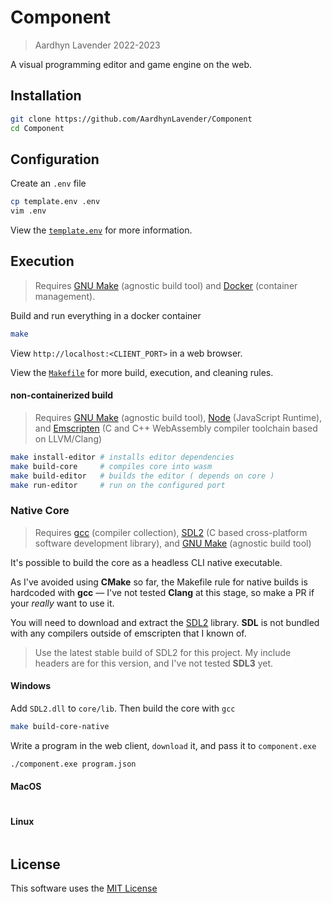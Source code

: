 # Component

> Aardhyn Lavender 2022-2023

A visual programming editor and game engine on the web.

## Installation

```bash
git clone https://github.com/AardhynLavender/Component
cd Component
```

## Configuration

Create an `.env` file

```bash
cp template.env .env
vim .env
```

View the [`template.env`](./template.env) for more information.

## Execution

> Requires [GNU Make](https://www.gnu.org/software/make/) (agnostic build tool) and [Docker](https://docs.docker.com/?_gl=1*1dpf1tn*_ga*ODY2NDcwMzM5LjE2NjgwMjM2NDE.*_ga_XJWPQMJYHQ*MTY4OTg1MTQwMC40Mi4xLjE2ODk4NTE0MDAuNjAuMC4w) (container management).

Build and run everything in a docker container

```bash
make
```

View `http://localhost:<CLIENT_PORT>` in a web browser.

View the [`Makefile`](./Makefile) for more build, execution, and cleaning rules.

#### non-containerized build

> Requires [GNU Make](https://www.gnu.org/software/make/) (agnostic build tool), [Node](https://nodejs.org/en/docs) (JavaScript Runtime), and [Emscripten](https://emscripten.org/docs/introducing_emscripten/index.html) (C and C++ WebAssembly compiler toolchain based on LLVM/Clang)

```bash
make install-editor # installs editor dependencies
make build-core     # compiles core into wasm
make build-editor   # builds the editor ( depends on core )
make run-editor     # run on the configured port
```

### Native Core

> Requires [gcc](https://gcc.gnu.org/) (compiler collection), [SDL2](https://www.libsdl.org/) (C based cross-platform software development library), and [GNU Make](https://www.gnu.org/software/make/) (agnostic build tool)

It's possible to build the core as a headless CLI native executable.

As I've avoided using **CMake** so far, the Makefile rule for native builds is hardcoded with **gcc** — I've not tested **Clang** at this stage, so make a PR if your _really_ want to use it.

You will need to download and extract the [SDL2](https://www.libsdl.org/) library. **SDL** is not bundled with any compilers outside of emscripten that I known of.

> Use the latest stable build of SDL2 for this project. My include headers are for this version, and I've not tested **SDL3** yet.

#### Windows

Add `SDL2.dll` to `core/lib`. Then build the core with `gcc`

```bash
make build-core-native
```

Write a program in the web client, `download` it, and pass it to `component.exe`

```bash
./component.exe program.json
```

#### MacOS

```

```

#### Linux

```

```

## License

This software uses the [MIT License](LICENSE.md)
